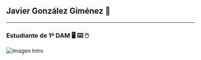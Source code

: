 ## Javier González Giménez 👋
---

### Estudiante de 1º DAM  🖥 ⌨ 🖱

![Imagen Intro](https://cdn.dribbble.com/users/1035257/screenshots/4835179/2.gif)


